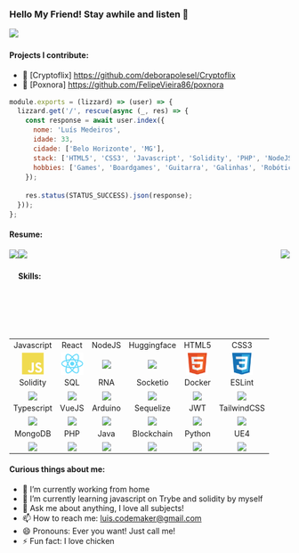 ### Hello My Friend! Stay awhile and listen 👋

![](https://komarev.com/ghpvc/?username=LizzardMedeiros)

#### Projects I contribute:

- 👯 [Cryptoflix] https://github.com/deborapolesel/Cryptoflix
- 👯 [Poxnora] https://github.com/FelipeVieira86/poxnora

``` javascript
module.exports = (lizzard) => (user) => {
  lizzard.get('/', rescue(async (_, res) => {
    const response = await user.index({
      nome: 'Luís Medeiros',
      idade: 33,
      cidade: ['Belo Horizonte', 'MG'],
      stack: ['HTML5', 'CSS3', 'Javascript', 'Solidity', 'PHP', 'NodeJS', 'ReactJS', 'VUEJS', 'MongoDB', 'MySQL', 'Docker', 'Jest', 'RTL', 'Arduino' ],
      hobbies: ['Games', 'Boardgames', 'Guitarra', 'Galinhas', 'Robótica', 'Desafios!!!'],
    });

    res.status(STATUS_SUCCESS).json(response);
  }));
};
```
#### Resume:
<div>
	<img align="left" height="160em" src="https://github-readme-stats.vercel.app/api/top-langs/?username=LizzardMedeiros&show_icons=true&theme=transparent" />
	<img height="160em" src="https://github-readme-stats.vercel.app/api?username=LizzardMedeiros&show_icons=true&theme=transparent" />
	<img align="right" height="160em" src="https://i.imgur.com/djPLO1m.gif" />
</div>

#### Skills:

<div style="width: 100%;">
	<table align="center">
		<tbody>
					<tr>
						<td align="center">Javascript</td>
						<td align="center">React</td>
						<td align="center">NodeJS</td>
						<td align="center">Huggingface</td>
						<td align="center">HTML5</td>
						<td align="center">CSS3</td>
					</tr>
					<tr>
							<td align="center">
								<img
								align="center"
								width="40"
								src="https://raw.githubusercontent.com/devicons/devicon/master/icons/javascript/javascript-plain.svg" />
							</td>
							<td align="center">
								<img
								align="center"
								width="40"
								src="https://raw.githubusercontent.com/devicons/devicon/master/icons/react/react-original.svg" />
						</td>
						<td align="center">
								<img
								align="center"
								width="40"
								src="https://cdn.jsdelivr.net/gh/devicons/devicon/icons/nodejs/nodejs-original.svg" />
						</td>
						<td align="center">
								<img
									align="center"
									width="40"
									src="https://huggingface.co/front/assets/huggingface_logo-noborder.svg" />
						</td>
						<td align="center">
								<img
								align="center"
								width="40"
								src="https://raw.githubusercontent.com/devicons/devicon/master/icons/html5/html5-original.svg" />
						</td>
						<td align="center">
								<img
									align="center"
									width="40"
									src="https://raw.githubusercontent.com/devicons/devicon/master/icons/css3/css3-original.svg" />
						</td>
					</tr>
					<tr>
						<td align="center">Solidity</td>
						<td align="center">SQL</td>
						<td align="center">RNA</td>
						<td align="center">Socketio</td>
						<td align="center">Docker</td>
						<td align="center">ESLint</td>
					</tr>
					<tr>
						<td align="center">
								<img
									align="center"
									width="40"
									src="https://external-content.duckduckgo.com/iu/?u=https%3A%2F%2Flosmejorescursosde.com%2Fwp-content%2Fuploads%2F2021%2F09%2Fsolidity.png&f=1&nofb=1&ipt=4d29fa28e547f487cdc4150c68705a33fb3ea86c9333fcedd7814bc177893a2c&ipo=images" />
						</td>
						<td align="center">
								<img
									align="center"
									width="40"
									src="https://cdn.jsdelivr.net/gh/devicons/devicon/icons/mysql/mysql-original.svg" />          
						</td>      
						<td align="center">
								<img
									align="center"
									width="40"
									src="https://static.thenounproject.com/png/1551919-200.png"/>
						</td>  
						<td align="center">
								<img
									align="center"
									width="40"
									src="https://lembergsolutions.com/sites/default/files/media/logo/Socket.io__0.png" />
						</td>  
						<td align="center">
								<img
									align="center"
									width="40"
									src="https://cdn.jsdelivr.net/gh/devicons/devicon/icons/docker/docker-plain.svg" />	
						</td>
						<td align="center">
								<img
									align="center"
									width="40"
									src="https://www.vectorlogo.zone/logos/eslint/eslint-icon.svg" />	
						</td>  
				</tr>
				<tr align="center">
						<td align="center">Typescript</td>
						<td align="center">VueJS</td>
						<td align="center">Arduino</td>
						<td align="center">Sequelize</td>
						<td align="center">JWT</td>
						<td align="center">TailwindCSS</td>
				</tr>
				<tr>
						<td align="center">
								<img
									align="center"
									width="40"
									src="https://www.simplilearn.com/ice9/free_resources_article_thumb/TypeScript_logo.png" 
									/>	
						</td>    
						<td align="center">
								<img
									align="center"
									width="40"
									src="https://external-content.duckduckgo.com/iu/?u=https%3A%2F%2Fassets.stickpng.com%2Fimages%2F62a74f85223343fbc2207d05.png&f=1&nofb=1&ipt=05efa7ab5efb44923c314e246083304334b8d6236f5c81492c12947d6826f679&ipo=images" 
									/>
						</td>
						<td align="center">
								<img
									align="center"
									width="40"
									src="https://wewalab.com/wp-content/uploads/2017/08/Arduino-Logo-01-1-768x768.png"
									/>	
						</td>    
						<td align="center">
								<img
									align="center"
									width="40"
									src="https://cdn.jsdelivr.net/gh/devicons/devicon/icons/sequelize/sequelize-original.svg"
									/>	
						</td>      
						<td align="center">
								<img
									align="center"
									width="40"
									src="https://www.simplilearn.com/ice9/free_resources_article_thumb/json-web-token.png" 
									/>
						</td>
						<td align="center">
								<img
									align="center"
									width="40"
									src="https://cdn.jsdelivr.net/gh/devicons/devicon/icons/tailwindcss/tailwindcss-plain.svg" 
									/>	          
						</td>  
				</tr>
				<tr>
						<td align="center">MongoDB</td>
						<td align="center">PHP</td>
						<td align="center">Java</td>
						<td align="center">Blockchain</td>
						<td align="center">Python</td>
						<td align="center">UE4</td>
				</tr>
				<tr>
						<td align="center">
								<img
									align="center"
									width="40"
									<img src="https://cdn.jsdelivr.net/gh/devicons/devicon/icons/mongodb/mongodb-original.svg" />
						</td>  
						<td align="center">
								<img
									align="center"
									width="40"
									src="https://www.watelectronics.com/wp-content/uploads/php-logo.png" 
									/>	
						</td>  
						<td align="center">
								<img
									align="center"
									width="40"
									src="https://weibeld.net/assets/icons/java.png" 
									/>	
							<td align="center">
								<img
									align="center"
									width="40"
									src="https://cdn.iconscout.com/icon/free/png-256/blockchain-2-411041.png" 
									/>	
						</td>
						<td align="center">
								<img
									align="center"
									width="40"
									src="https://cdn.jsdelivr.net/gh/devicons/devicon/icons/python/python-original.svg"/>
						</td>   
						<td align="center">
								<img
									align="center"
									width="40"
									src="https://www.pngkey.com/png/detail/275-2752575_ue4-logo-unreal-engine-logo-png.png"/>
						</td>   
					</tr>
		</tbody>
	</table>
</div>

#### Curious things about me:

- 🔭 I’m currently working from home
- 🌱 I’m currently learning javascript on Trybe and solidity by myself
- 💬 Ask me about anything, I love all subjects!
- 📫 How to reach me: luis.codemaker@gmail.com
- 😄 Pronouns: Ever you want! Just call me!
- ⚡ Fun fact: I love chicken
